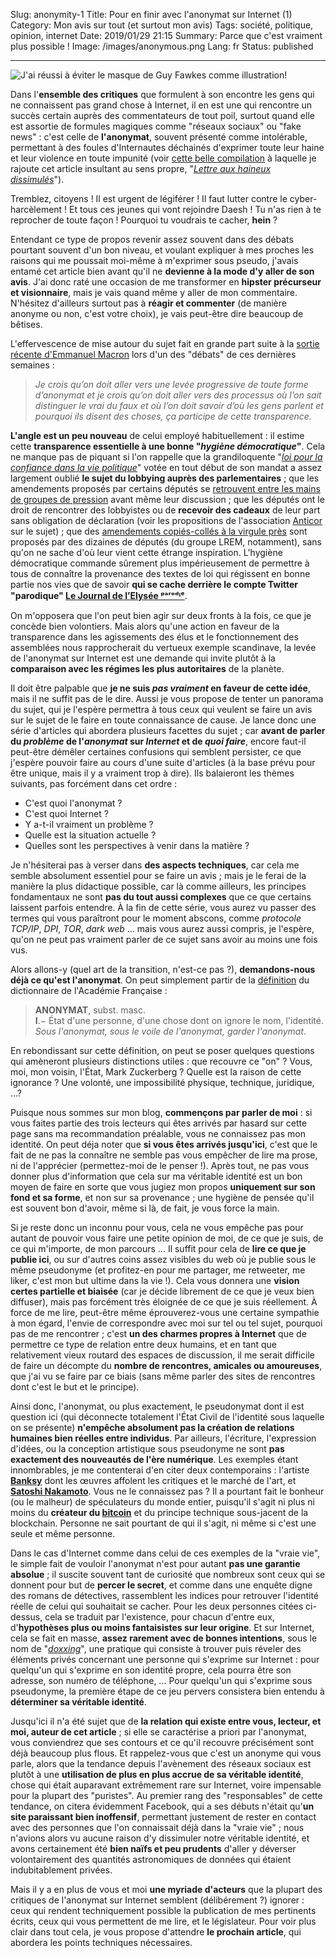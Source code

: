 Slug: anonymity-1
Title: Pour en finir avec l'anonymat sur Internet (1)
Category: Mon avis sur tout (et surtout mon avis)
Tags: société, politique, opinion, internet
Date: 2019/01/29 21:15
Summary: Parce que c'est vraiment plus possible !
Image: /images/anonymous.png
Lang: fr
Status: published

---

![J'ai réussi à éviter le masque de Guy Fawkes comme illustration!][anonymous]

Dans l'**ensemble des critiques** que formulent à son encontre les gens qui ne 
connaissent pas 
grand chose à Internet, il en est une qui rencontre un succès certain auprès
des commentateurs de tout poil, surtout quand elle est assortie de 
formules magiques comme "réseaux sociaux" ou "fake news" : c'est celle de
**l'anonymat**, souvent présenté comme intolérable, permettant à des 
foules d'Internautes déchainés d'exprimer toute leur haine et leur violence 
en toute impunité (voir [cette belle compilation][compilation_reactions] à 
laquelle je rajoute cet article insultant au sens 
propre, "_[Lettre aux haineux dissimulés][le_vaillant]_"). 

Tremblez, citoyens ! Il est urgent de légiférer ! Il faut lutter contre le 
cyber-harcèlement ! Et tous ces jeunes qui vont rejoindre Daesh ! Tu n'as rien 
à te reprocher de toute façon ! Pourquoi tu voudrais te cacher, **hein** ?

Entendant ce type de propos revenir assez souvent dans des débats pourtant 
souvent d'un bon niveau, et voulant expliquer à mes proches les raisons qui me poussait 
moi-même à m'exprimer sous pseudo, j'avais entamé cet article bien avant qu'il ne 
**devienne à la mode d'y aller de son avis**. J'ai donc raté une occasion 
de me transformer en **hipster précurseur et visionnaire**, mais je vais quand même y aller de mon 
commentaire. N'hésitez d'ailleurs surtout pas à **réagir et commenter** (de manière
anonyme ou non, c'est votre choix), je vais peut-être dire beaucoup de bêtises.

L'effervescence de mise autour du sujet fait en grande part suite à 
la [sortie récente 
d'Emmanuel Macron][macron] lors d'un des "débats" de ces dernières semaines : 

> _Je crois qu’on doit aller vers une levée progressive de toute forme 
d’anonymat et je crois qu’on doit aller vers des processus où l’on sait 
distinguer le vrai du faux et où l’on doit savoir d’où les gens parlent et 
pourquoi ils disent des choses, ça participe de cette transparence._

**L'angle est un peu nouveau** de celui employé habituellement : il estime cette 
**transparence essentielle à une bonne "_hygiène démocratique_"**. 
Cela ne manque pas de piquant si l'on rappelle que la 
grandiloquente "_[loi pour la confiance dans la vie politique][loi_transparence]_" 
votée en tout 
début de son mandat a assez largement oublié **le sujet du lobbying auprès des 
parlementaires** ; que les amendements proposés par certains députés se 
[retrouvent entre les mains de groupes de pression][batho] avant même 
leur discussion ; que les députés ont le droit de rencontrer des lobbyistes ou 
de **recevoir des cadeaux** de leur part sans obligation de déclaration (voir 
les propositions de l'association [Anticor][anticor] sur le sujet) ; 
que des [amendements copiés-collés à la virgule près][amendements_copies_colles] 
sont proposés par des dizaines de députés (du groupe LREM, notamment), sans qu'on 
ne sache d'où leur vient cette étrange inspiration. L'hygiène démocratique 
commande sûrement plus impérieusement de permettre à tous de connaître 
la provenance des 
textes de loi qui régissent en bonne partie nos vies que de savoir **qui se cache 
derrière le compte Twitter "parodique" [Le Journal de l’Elysée ᵖᵃʳᵒᵈᶦᵉ][journal_elysee]**.    

On m'opposera que l'on peut bien agir sur deux fronts à la fois, ce que je 
concède bien volontiers.
Mais alors qu'une action en faveur de la transparence dans les agissements des
élus et le fonctionnement des assemblées nous rapprocherait du vertueux
exemple scandinave, la levée de l'anonymat sur Internet est une 
demande qui invite plutôt à la **comparaison avec les régimes les plus 
autoritaires** de la planète.

Il doit être palpable que **je ne suis _pas vraiment_ en faveur de cette idée**, 
mais il ne suffit pas de le dire. Aussi je vous propose de tenter un panorama du sujet, 
qui je l'espère permettra à tous ceux qui veulent se faire un avis sur le sujet 
de le faire en toute connaissance de cause. Je lance donc une série d'articles 
qui abordera plusieurs facettes du sujet ; car **avant de parler du _problème_ de 
l'_anonymat_ sur _Internet_ et de _quoi faire_**, encore faut-il peut-être 
démêler certaines confusions qui semblent persister, ce que j'espère pouvoir 
faire au cours d'une suite d'articles (à la base prévu pour être unique, mais 
il y a vraiment trop à dire). Ils balaieront les thèmes suivants, pas 
forcément dans cet ordre : 

* C'est quoi l'anonymat ?
* C'est quoi Internet ?
* Y a-t-il vraiment un problème ?
* Quelle est la situation actuelle ?
* Quelles sont les perspectives à venir dans la matière ?

Je n'hésiterai pas à verser dans **des aspects techniques**, car cela me semble absolument 
essentiel pour se faire un avis ; mais je le ferai de la manière la plus 
didactique possible, car là comme ailleurs, les principes fondamentaux ne sont 
**pas du tout aussi complexes** que ce que certains laissent parfois entendre. À la 
fin de cette série, vous aurez vu passer des termes qui vous paraîtront pour le
moment abscons, comme _protocole TCP/IP_, _DPI_, _TOR_, _dark web_ ... mais 
vous aurez aussi compris, je l'espère, qu'on ne peut pas vraiment parler de 
ce sujet sans avoir au moins une fois vus.

Alors allons-y (quel art de la transition, n'est-ce pas ?), 
**demandons-nous déjà ce qu'est l'anonymat**. On peut simplement 
partir de la [définition][atilf] du dictionnaire de l'Académie Française : 

> **ANONYMAT**, subst. masc.  
> **I**.− État d'une personne, d'une chose dont on ignore le nom, l'identité.   
> _Sous l'anonymat, sous le voile de l'anonymat, garder l'anonymat_. 

En rebondissant sur cette définition, on peut se poser quelques questions 
qui amèneront plusieurs distinctions utiles : que recouvre ce "on" ? Vous, moi,
mon voisin, l'État, Mark Zuckerberg ? Quelle est la raison de cette ignorance ?
Une volonté, une impossibilité physique, technique, juridique, ...? 

Puisque nous sommes sur mon blog, **commençons par parler de moi** : 
si vous faites partie des trois lecteurs qui 
êtes arrivés par hasard sur cette page sans ma recommandation préalable, 
vous ne connaissez pas mon identité. On peut déja noter que **si vous êtes arrivés 
jusqu'ici**, c'est que le fait de ne pas la connaître ne semble pas vous empêcher
de lire ma prose, ni de l'apprécier (permettez-moi de le penser !). Après 
tout, ne pas vous donner plus d'information que cela sur ma véritable identité
est un bon moyen de faire en sorte que vous jugiez mon propos **uniquement sur 
son fond et sa forme**, et non sur sa provenance ; une hygiène de pensée qu'il 
est souvent bon d'avoir, même si là, de fait, je vous force la main. 

Si je reste donc un inconnu pour vous, cela ne vous empêche pas pour autant 
de pouvoir vous faire une petite opinion de moi, de ce que je suis, de ce qui 
m'importe, de mon parcours ... Il suffit pour cela de **lire ce que je publie 
ici**, ou sur d'autres coins assez visibles du web où je publie sous le même 
pseudonyme (et profitez-en pour me partager, me retweeter, me liker, c'est mon
but ultime dans la vie !). Cela vous donnera une **vision certes partielle et biaisée**
(car 
je décide librement de ce que je veux bien diffuser), mais pas forcément très 
éloignée de ce que je suis réellement. À force de me lire, peut-être même 
éprouverez-vous une certaine sympathie à mon égard, l'envie de correspondre avec 
moi sur tel ou tel sujet, pourquoi pas de me rencontrer ; c'est **un des charmes 
propres à Internet** que de permettre ce type de relation entre deux humains, 
et en tant que relativement vieux routard des 
espaces de discussion, il me serait difficile de faire un décompte du 
**nombre de rencontres, amicales ou amoureuses**, que j'ai vu se faire par ce 
biais (sans même parler des 
sites de rencontres dont c'est le but et le principe).

Ainsi donc, l'anonymat, ou plus exactement, le pseudonymat dont il est question 
ici (qui déconnecte totalement l'État Civil de l'identité sous laquelle on se 
présente) **n'empêche absolument pas la création de relations humaines bien réelles 
entre individus**. Par ailleurs, l'écriture, l'expression d'idées, ou la 
conception artistique sous pseudonyme ne sont **pas exactement des 
nouveautés de l'ère numérique**. Les exemples étant innombrables, je me 
contenterai d'en citer deux contemporains : l'artiste [**Banksy**][banksy] dont les 
œuvres affolent les critiques et le marché de l'art, et 
[**Satoshi Nakamoto**][nakamoto]. Vous ne le connaissez pas ? Il a pourtant fait 
le bonheur (ou le malheur) de spéculateurs du monde entier, puisqu'il s'agit ni 
plus ni moins du **créateur du [bitcoin][bitcoin]** et du principe technique 
sous-jacent de la blockchain. Personne ne sait pourtant de qui il s'agit, ni 
même si c'est une seule et même personne. 

Dans le cas d'Internet comme dans celui de ces exemples de la "vraie vie", 
le simple fait de vouloir l'anonymat n'est pour autant **pas une 
garantie absolue** ; il suscite souvent tant de curiosité que nombreux sont ceux qui 
se donnent pour but de **percer le secret**, et comme dans une enquête digne des romans 
de détectives, rassemblent les indices pour retrouver l'identité réelle
de celui qui souhaitait se cacher. Pour les deux personnes citées ci-dessus,
cela se traduit par l'existence, pour chacun d'entre eux, d'**hypothèses plus ou 
moins fantaisistes sur leur origine**. Et sur Internet, cela se fait en masse, 
**assez rarement avec de bonnes intentions**, sous le nom de "_[doxxing][doxxing]_",
une pratique qui consiste à trouver puis réveler des éléments privés concernant 
une personne qui s'exprime sur Internet : pour quelqu'un qui s'exprime en 
son identité propre, cela pourra être son adresse, son numéro de téléphone, ...
Pour quelqu'un qui s'exprime sous pseudonyme, la première étape de ce jeu pervers
consistera bien entendu à **déterminer sa véritable identité**. 

Jusqu'ici il n'a été sujet que de **la relation qui existe entre vous, lecteur, 
et moi, auteur de cet article** ; si elle se caractérise a priori par l'anonymat,
vous conviendrez que ses contours et ce qu'il recouvre précisément sont déjà 
beaucoup plus flous. Et rappelez-vous que c'est un anonyme qui vous parle, 
alors que la tendance 
depuis l'avènement des réseaux sociaux est plutôt à une **utilisation de plus en 
plus accrue de sa véritable identité**, chose qui était auparavant extrêmement 
rare sur Internet, voire impensable pour la plupart des "puristes". Au premier 
rang des "responsables" de cette tendance, on citera évidemment Facebook, qui 
a ses débuts n'était qu'**un site paraissant bien inoffensif**, permettant 
justement de rester en contact 
avec des personnes que l'on connaissait déjà dans la "vraie vie" ; nous n'avions 
alors vu aucune raison d'y dissimuler notre véritable identité, et avons 
certainement été **bien naïfs et peu prudents** d'aller y déverser volontairement 
des quantités astronomiques de données qui étaient indubitablement privées.

Mais il y a en plus de vous et moi **une myriade d'acteurs** que la plupart des 
critiques de l'anonymat 
sur Internet semblent (délibérement ?) ignorer : ceux qui rendent techniquement 
possible la publication de mes pertinents écrits, ceux qui vous permettent de 
me lire, et le législateur. Pour voir plus clair dans tout cela, je vous 
propose d'attendre **le prochain article**, qui abordera les points techniques 
nécessaires.

[compilation_reactions]: https://twitter.com/Romain_Pigenel/status/1089948307206651906
[le_vaillant]: https://www.liberation.fr/chroniques/2019/01/28/pour-qu-internet-tombe-le-masque_1705956
[macron]: https://twitter.com/BFMTV/status/1086361987871899651
[journal_elysee]: https://twitter.com/JournalElysee/
[loi_transparence]: http://www.vie-publique.fr/actualite/panorama/texte-discussion/projet-loi-organique-projet-loi-ordinaire-retablissant-confiance-action-publique.html
[amendements_copies_colles]: http://www.leparisien.fr/politique/comment-les-lobbys-s-immiscent-dans-la-fabrique-de-la-loi-29-08-2018-7868979.php
[batho]: http://www.lcp.fr/la-politique-en-video/divulgation-un-lobby-dun-amendement-interdisant-le-glyphosate-batho-denonce
[anticor]: https://www.anticor.org/2019/01/18/grand-debat-national-anticor-rappelle-ses-propositions/
[atilf]: http://www.cnrtl.fr/definition/anonymat
[banksy]: https://fr.wikipedia.org/wiki/Banksy
[nakamoto]: https://fr.wikipedia.org/wiki/Satoshi_Nakamoto
[bitcoin]: https://sciencetonnante.wordpress.com/2016/06/24/le-bitcoin-et-la-blockchain/
[doxxing]: https://fr.wikipedia.org/wiki/Doxxing
[anonymous]: {filename}/images/anonymous.png
